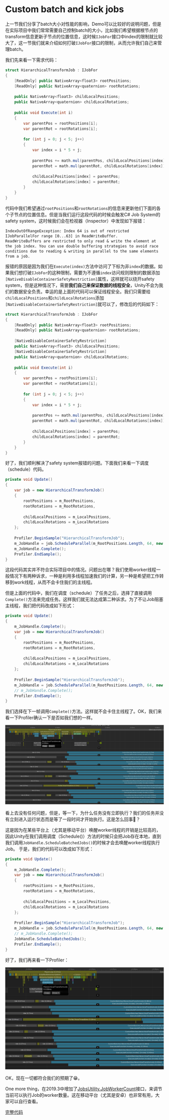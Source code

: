 # Custom batch and kick jobs

上一节我们分享了batch大小对性能的影响，Demo可以比较好的说明问题，但是在实际项目中我们常常需要自己控制batch的大小，比如我们希望根据根节点的transform信息更新子节点的位置信息，这时候``IJobFor``接口中index的限制就比较大了，这一节我们就来介绍如何打破``IJobFor``接口的限制，从而允许我们自己来管理batch。

我们先来看一下需求代码：

```C#
struct HierarchicalTransformJob : IJobFor
{
    [ReadOnly] public NativeArray<float3> rootPositions;
    [ReadOnly] public NativeArray<quaternion> rootRotations;
    
    public NativeArray<float3> childLocalPositions;
    public NativeArray<quaternion> childLocalRotations;

    public void Execute(int i)
    {
        var parentPos = rootPositions[i];
        var parentRot = rootRotations[i];

        for (int j = 0; j < 5; j++)
        {
            var index = i * 5 + j;
            
            parentPos += math.mul(parentPos, childLocalPositions[index]);
            parentRot = math.mul(parentRot, childLocalRotations[index]);

            childLocalPositions[index] = parentPos;
            childLocalRotations[index] = parentRot;
        }
    }
}
```

代码中我们希望通过``rootPositions``和``rootRotations``的信息来更新他们下面的各个子节点的位置信息。但是当我们运行这段代码的时候会触发C# Job System的safety system，这时候我们会在检视器（Inspector）中发现如下报错：

```Log
IndexOutOfRangeException: Index 64 is out of restricted IJobParallelFor range [0...63] in ReadWriteBuffer.
ReadWriteBuffers are restricted to only read & write the element at the job index. You can use double buffering strategies to avoid race conditions due to reading & writing in parallel to the same elements from a job.
```

报错的原因是因为我们在``Execute(index)``方法中访问了下标为非``index``的数据。如果我们想打破``IJobFor``的这种限制，需要为不遵循``index``访问规则限制的数据添加``[NativeDisableContainerSafetyRestriction]``属性，这样就可以绕开safety system，但是这种情况下，需要**我们自己来保证数据的线程安全**，Unity不会为我们的数据安全负责。幸运的是上面的代码可以保证线程安全。我们只需要给``childLocalPositions``和``childLocalRotations``添加``[NativeDisableContainerSafetyRestriction]``就可以了，修改后的代码如下：

```C#
struct HierarchicalTransformJob : IJobFor
{
    [ReadOnly] public NativeArray<float3> rootPositions;
    [ReadOnly] public NativeArray<quaternion> rootRotations;
    
    [NativeDisableContainerSafetyRestriction]
    public NativeArray<float3> childLocalPositions;
    [NativeDisableContainerSafetyRestriction]
    public NativeArray<quaternion> childLocalRotations;

    public void Execute(int i)
    {
        var parentPos = rootPositions[i];
        var parentRot = rootRotations[i];

        for (int j = 0; j < 5; j++)
        {
            var index = i * 5 + j;
            
            parentPos += math.mul(parentPos, childLocalPositions[index]);
            parentRot = math.mul(parentRot, childLocalRotations[index]);

            childLocalPositions[index] = parentPos;
            childLocalRotations[index] = parentRot;
        }
    }
}
```

好了，我们顺利解决了safety system报错的问题。下面我们来看一下调度（schedule）代码。

```C#
private void Update()
{
    var job = new HierarchicalTransformJob()
    {
        rootPositions = m_RootPositions,
        rootRotations = m_RootRotations,

        childLocalPositions = m_LocalPositions,
        childLocalRotations = m_LocalRotations
    };
    
    Profiler.BeginSample("HierarchicalTransformJob");
    m_JobHandle = job.ScheduleParallel(m_RootPositions.Length, 64, new JobHandle());
    m_JobHandle.Complete();
    Profiler.EndSample();
}
```

这段代码其实并不符合实际项目中的情况。问题出在哪？我们使用worker线程一般情况下有两种诉求，一种是利用多线程加速我们的计算，另一种是希望把工作转移到work线程，从而不会卡住我们的主线程。

但是上面的代码中，我们在调度（schedule）了任务之后，选择了直接调用``Complete()``方法来完成任务。这样我们就无法达成第二种诉求。为了不让Job阻塞主线程，我们把代码改成如下形式：

```C#
private void Update()
{
    m_JobHandle.Complete();
    var job = new HierarchicalTransformJob()
    {
        rootPositions = m_RootPositions,
        rootRotations = m_RootRotations,

        childLocalPositions = m_LocalPositions,
        childLocalRotations = m_LocalRotations
    };
    
    Profiler.BeginSample("HierarchicalTransformJob");
    m_JobHandle = job.ScheduleParallel(m_RootPositions.Length, 64, new JobHandle());
    // m_JobHandle.Complete();
    Profiler.EndSample();
}
```

我们选择在下一帧调用``Complete()``方法。这样就不会卡住主线程了。OK，我们来看一下Profiler确认一下是否如我们想的一样。

![Complete on next frame](imgs/IJobForAdvanced-CustomBatches/CompleteOnNextFrame.png)

看上去没有任何问题，但是，等一下，为什么任务没有立即执行？我们的任务并没有立刻进入运行状态而是等了一段时间才开始执行。这是怎么回事🤔？

这是因为在某些平台上（尤其是移动平台）唤醒worker线程的开销是比较高的，因此Unity在我们调用调度（Schedule()）方法的时候只会把Job存在本地，直到我们调用``JobHandle.ScheduleBatchedJobs()``的时候才会去唤醒worker线程执行Job。
于是，我们的代码可以改成如下形式：

```C#
private void Update()
{
    m_JobHandle.Complete();
    var job = new HierarchicalTransformJob()
    {
        rootPositions = m_RootPositions,
        rootRotations = m_RootRotations,

        childLocalPositions = m_LocalPositions,
        childLocalRotations = m_LocalRotations
    };
    
    Profiler.BeginSample("HierarchicalTransformJob");
    m_JobHandle = job.ScheduleParallel(m_RootPositions.Length, 64, new JobHandle());
    // m_JobHandle.Complete();
    JobHandle.ScheduleBatchedJobs();
    Profiler.EndSample();
}
```

好了，我们再来看一下Profiler：

![ScheduleBatchedJobs](imgs/IJobForAdvanced-CustomBatches/ScheduleBatchedJobs.png)

OK，现在一切都符合我们的预期了😁。

One more thing，在2019.3中增加了[JobsUtility.JobWorkerCount](https://docs.unity3d.com/ScriptReference/Unity.Jobs.LowLevel.Unsafe.JobsUtility.JobWorkerCount.html)接口，来调节当前可以执行Job的worker数量。这在移动平台（尤其是安卓）也非常有用，大家可以自行查看。

[完整代码](https://github.com/vinsli/C-Sharp-Job-System-Essential/blob/main/JobSystemDemos/Assets/JobSystem/IJobForAdvanced-CustomBatches/CustomBatches.cs)